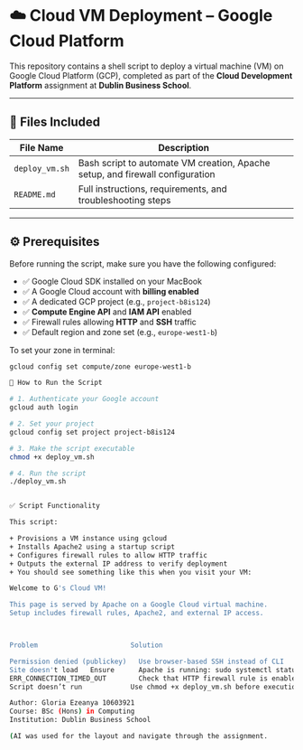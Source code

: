 # ☁️ Cloud VM Deployment – Google Cloud Platform

This repository contains a shell script to deploy a virtual machine (VM) on Google Cloud Platform (GCP), completed as part of the **Cloud Development Platform** assignment at **Dublin Business School**.

---

## 📁 Files Included

| File Name        | Description                                           |
|------------------|-------------------------------------------------------|
| `deploy_vm.sh`   | Bash script to automate VM creation, Apache setup, and firewall configuration |
| `README.md`      | Full instructions, requirements, and troubleshooting steps |

---

## ⚙️ Prerequisites

Before running the script, make sure you have the following configured:

- ✅ Google Cloud SDK installed on your MacBook  
- ✅ A Google Cloud account with **billing enabled**  
- ✅ A dedicated GCP project (e.g., `project-b8is124`)  
- ✅ **Compute Engine API** and **IAM API** enabled  
- ✅ Firewall rules allowing **HTTP** and **SSH** traffic  
- ✅ Default region and zone set (e.g., `europe-west1-b`)  

To set your zone in terminal:
```bash
gcloud config set compute/zone europe-west1-b

🚀 How to Run the Script

# 1. Authenticate your Google account
gcloud auth login

# 2. Set your project
gcloud config set project project-b8is124

# 3. Make the script executable
chmod +x deploy_vm.sh

# 4. Run the script
./deploy_vm.sh


✅ Script Functionality

This script:

+ Provisions a VM instance using gcloud
+ Installs Apache2 using a startup script
+ Configures firewall rules to allow HTTP traffic
+ Outputs the external IP address to verify deployment
+ You should see something like this when you visit your VM:

Welcome to G's Cloud VM!

This page is served by Apache on a Google Cloud virtual machine.
Setup includes firewall rules, Apache2, and external IP access.



Problem	                      Solution

Permission denied (publickey)	Use browser-based SSH instead of CLI
Site doesn't load	Ensure      Apache is running: sudo systemctl status apache2
ERR_CONNECTION_TIMED_OUT	    Check that HTTP firewall rule is enabled
Script doesn’t run	          Use chmod +x deploy_vm.sh before execution

Author: Gloria Ezeanya 10603921
Course: BSc (Hons) in Computing
Institution: Dublin Business School

(AI was used for the layout and navigate through the assignment.







